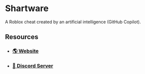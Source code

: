 # Shartware
A Roblox cheat created by an artificial intelligence (GitHub Copilot).
## Resources
- ### [🌎 Website]()
- ### [💬 Discord Server]()
